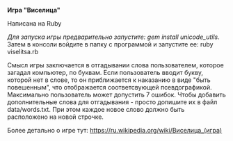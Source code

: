 **Игра "Виселица"**

Написана на Ruby

_Для запуска игры предварительно запустите: gem install unicode_utils_. Затем в консоли войдите в папку с программой и
 запустите ее: ruby viselitsa.rb

   Смысл игры заключается в отгадывании слова пользователем, которое загадал компьютер, по буквам. Если пользователь 
вводит букву, которой нет в слове, то он приближается к наказанию в виде "быть повешенным", что отображается 
соответсвующей псевдографикой. Максимально пользователь может допустить 7 ошибок.
   Чтобы добавить дополнительные слова для отгадывания - просто допишите их в файл data/words.txt. При этом каждое 
новое слово должно быть расположено на новой строчке.

Более детально о игре тут: https://ru.wikipedia.org/wiki/Виселица_(игра)

